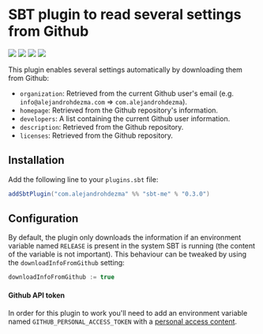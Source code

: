 # SBT plugin to read several settings from Github

[![][travis-badge]][travis] [![][maven-badge]][maven] [![][steward-badge]][steward] [![][mergify-badge]][mergify]

This plugin enables several settings automatically by downloading them from Github:

- `organization`: Retrieved from the current Github user's email (e.g. `info@alejandrohdezma.com` => `com.alejandrohdezma`).
- `homepage`: Retrieved from the Github repository's information.
- `developers`: A list containing the current Github user information.
- `description`: Retrieved from the Github repository.
- `licenses`: Retrieved from the Github repository.

## Installation

Add the following line to your `plugins.sbt` file:

```sbt
addSbtPlugin("com.alejandrohdezma" %% "sbt-me" % "0.3.0")
```

## Configuration

By default, the plugin only downloads the information if an environment variable named `RELEASE` is present in the system SBT is running (the content of the variable is not important). This behaviour can be tweaked by using the `downloadInfoFromGithub` setting:

```sbt
downloadInfoFromGithub := true
```

#### Github API token

In order for this plugin to work you'll need to add an environment variable named `GITHUB_PERSONAL_ACCESS_TOKEN` with a [personal access content](https://github.com/settings/tokens).

[travis]: https://travis-ci.com/alejandrohdezma/sbt-me
[travis-badge]: https://travis-ci.com/alejandrohdezma/sbt-me.svg?branch=master

[maven]: https://search.maven.org/search?q=g:%20com.alejandrohdezma%20AND%20a:sbt-me
[maven-badge]: https://maven-badges.herokuapp.com/maven-central/com.alejandrohdezma/sbt-me/badge.svg?kill_cache=1

[mergify]: https://mergify.io
[mergify-badge]: https://img.shields.io/endpoint.svg?url=https://gh.mergify.io/badges/alejandrohdezma/sbt-me&style=flat

[steward]: https://scala-steward.org
[steward-badge]: https://img.shields.io/badge/Scala_Steward-helping-brightgreen.svg?style=flat&logo=data:image/png;base64,iVBORw0KGgoAAAANSUhEUgAAAA4AAAAQCAMAAAARSr4IAAAAVFBMVEUAAACHjojlOy5NWlrKzcYRKjGFjIbp293YycuLa3pYY2LSqql4f3pCUFTgSjNodYRmcXUsPD/NTTbjRS+2jomhgnzNc223cGvZS0HaSD0XLjbaSjElhIr+AAAAAXRSTlMAQObYZgAAAHlJREFUCNdNyosOwyAIhWHAQS1Vt7a77/3fcxxdmv0xwmckutAR1nkm4ggbyEcg/wWmlGLDAA3oL50xi6fk5ffZ3E2E3QfZDCcCN2YtbEWZt+Drc6u6rlqv7Uk0LdKqqr5rk2UCRXOk0vmQKGfc94nOJyQjouF9H/wCc9gECEYfONoAAAAASUVORK5CYII=
